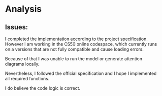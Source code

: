 # Analysis

## Issues:

I completed the implementation according to the project specification.
However I am working in the CS50 online codespace, which currently runs on a versions that are not fully compatible and cause loading errors.

Because of that I was unable to run the model or generate attention diagrams locally.

Nevertheless, I followed the official specification and I hope I implemented all required functions.

I do believe the code logic is correct.


